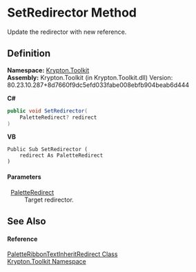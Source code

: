# SetRedirector Method


Update the redirector with new reference.



## Definition
**Namespace:** <a href="79d2eac2-21f4-54ff-7552-b20c33c30600.md">Krypton.Toolkit</a>  
**Assembly:** Krypton.Toolkit (in Krypton.Toolkit.dll) Version: 80.23.10.287+8d7660f9dc5efd033fabe008ebfb904beab6d444

**C#**
``` C#
public void SetRedirector(
	PaletteRedirect? redirect
)
```
**VB**
``` VB
Public Sub SetRedirector ( 
	redirect As PaletteRedirect
)
```



#### Parameters
<dl><dt>  <a href="eb4bd14d-b283-a570-c104-b4d55603d473.md">PaletteRedirect</a></dt><dd>Target redirector.</dd></dl>

## See Also


#### Reference
<a href="82b7f014-5395-abb2-a443-14b9c61cb662.md">PaletteRibbonTextInheritRedirect Class</a>  
<a href="79d2eac2-21f4-54ff-7552-b20c33c30600.md">Krypton.Toolkit Namespace</a>  

